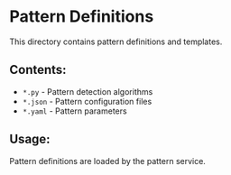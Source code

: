 # Pattern Definitions

This directory contains pattern definitions and templates.

## Contents:
- `*.py` - Pattern detection algorithms
- `*.json` - Pattern configuration files
- `*.yaml` - Pattern parameters

## Usage:
Pattern definitions are loaded by the pattern service.
